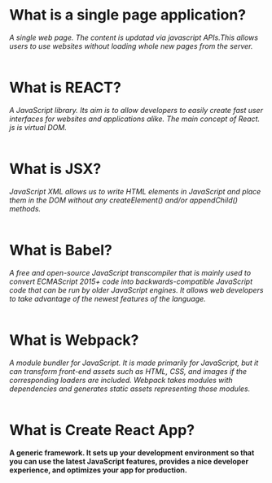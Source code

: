 # **What is a single page application?**

*A single web page. The content is updatad via javascript APIs.This allows users to use websites without loading whole new pages from the server.*
<br>
<br>
# **What is REACT?**

*A JavaScript library. Its aim is to allow developers to easily create fast user interfaces for websites and applications alike. The main concept of React. js is virtual DOM.*
<br>
<br>
# **What is JSX?**

*JavaScript XML allows us to write HTML elements in JavaScript and place them in the DOM without any createElement()  and/or appendChild() methods.*
<br>
<br>
# **What is Babel?**

*A free and open-source JavaScript transcompiler that is mainly used to convert ECMAScript 2015+ code into backwards-compatible JavaScript code that can be run by older JavaScript engines. It allows web developers to take advantage of the newest features of the language.*
<br>
<br>
# **What is Webpack?**

  *A module bundler for JavaScript. It is made primarily for JavaScript, but it can transform front-end assets such as HTML, CSS, and images if the corresponding loaders are included. Webpack takes modules with dependencies and generates static assets representing those modules.*
  <br>
  <br>
  # **What is Create React App?**
  **A generic framework. It sets up your development environment so that you can use the latest JavaScript features, provides a nice developer experience, and optimizes your app for production.**